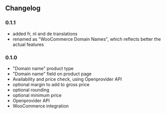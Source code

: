 ## Changelog

### 0.1.1
* added fr, nl and de translations
* renamed as "WooCommerce Domain Names", which reflects better the actual features

### 0.1.0

* "Domain name" product type
* "Domain name" field on product page
* Availability and price check, using Openprovider API
* optional margin to add to gross price
* optional rounding
* optional minimum price
* Openprovider API
* WooCommerce integration
